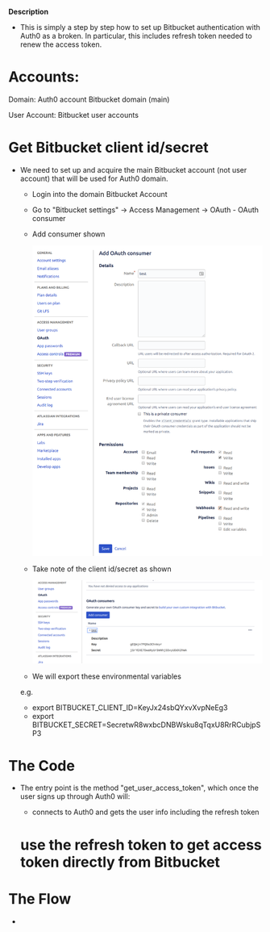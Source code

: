 **Description**

  - This is simply a step by step how to set up Bitbucket authentication with Auth0 as a broken.  In particular, this includes refresh token needed to renew the access token.

# Accounts:

Domain: 
    Auth0 account
    Bitbucket domain (main)

User Account:
    Bitbucket user accounts 

# Get Bitbucket client id/secret

   - We need to set up and acquire the main Bitbucket account (not user account) that will be used for Auth0 domain.
    
     * Login into the domain Bitbucket Account
     * Go to "Bitbucket settings" -> Access Management -> OAuth - OAuth consumer
     * Add consumer shown

       ![](oauth-consumer-1.png)

     * Take note of the client id/secret as shown

       ![](oauth-consumer-2.png)

     * We will export these environmental variables

     e.g.

       * export BITBUCKET_CLIENT_ID=KeyJx24sbQYxvXvpNeEg3
       * export BITBUCKET_SECRET=SecretwR8wxbcDNBWsku8qTqxU8RrRCubjpSP3

# The Code

   - The entry point is the method "get_user_access_token", which once the user signs up through Auth0 will:

      * connects to Auth0 and gets the user info including the refresh token
      # use the refresh token to get access token directly from Bitbucket
# The Flow

* 
